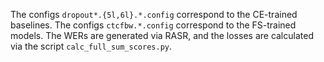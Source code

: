 The configs `dropout*.{5l,6l}.*.config` correspond to the CE-trained baselines.
The configs `ctcfbw.*.config` correspond to the FS-trained models.
The WERs are generated via RASR,
and the losses are calculated via the script `calc_full_sum_scores.py`.

